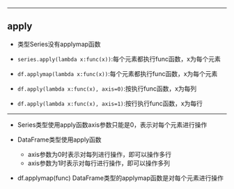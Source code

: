 
---
## apply
- 类型Series没有applymap函数
- `series.apply(lambda x:func(x))`:每个元素都执行func函数，x为每个元素

- `df.applymap(lambda x:func(x))`:每个元素都执行func函数，x为每个元素

- `df.apply(lambda x:func(x), axis=0)`:按执行func函数，x为每列
- `df.apply(lambda x:func(x), axis=1)`:按行执行func函数，x为每行

---
- Series类型使用apply函数axis参数只能是0，表示对每个元素进行操作
- DataFrame类型使用apply函数
    - axis参数为0时表示对每列进行操作，即可以操作多行
    - axis参数为1时表示对每行进行操作，即可以操作多列

- df.applymap(func)
    DataFrame类型的applymap函数是对每个元素进行操作
